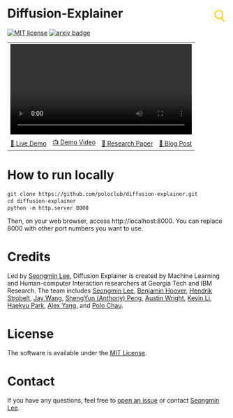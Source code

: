 # Diffusion-Explainer <a href="https://poloclub.github.io/diffusion-explainer/"><img align="right" src="./icons/logo.svg" height="38"></img></a>
[![MIT license](http://img.shields.io/badge/license-MIT-brightgreen.svg)](http://opensource.org/licenses/MIT)
[![arxiv badge](https://img.shields.io/badge/arXiv-2305.03509-red)](https://arxiv.org/abs/2305.03509)
<!-- ![crown_jewel]() -->

<table>
<tr>
    <td colspan="4"><video width="100%" src="https://github.com/poloclub/diffusion-explainer/assets/43836461/72974e4c-0a5e-436f-b7a1-89de0500bce1"></td>
</tr>
<tr>
    <td><a href="http://poloclub.github.io/diffusion-explainer">🚀 Live Demo</a></td>
    <td><a href="https://youtu.be/Zg4gxdIWDds">📺 Demo Video</a></td>
    <td><a href="https://arxiv.org/abs/2305.03509">📜 Research Paper</a></td>
    <td><a href="https://medium.com/@seongminleee/77b53f4f1c4">📄 Blog Post</a></td>
</tr>
</table>

# How to run locally
```
git clone https://github.com/poloclub/diffusion-explainer.git
cd diffusion-explainer
python -m http.server 8000
```

Then, on your web browser, access http://localhost:8000.
You can replace 8000 with other port numbers you want to use.

# Credits
Led by [Seongmin Lee](http://www.seongmin.xyz),
Diffusion Explainer is created by Machine Learning and Human-computer Interaction researchers at Georgia Tech and IBM Research.
The team includes
[Seongmin Lee](http://www.seongmin.xyz),
[Benjamin Hoover](https://bhoov.com),
[Hendrik Strobelt](http://hendrik.strobelt.com),
[Jay Wang](https://zijie.wang),
[ShengYun (Anthony) Peng](https://shengyun-peng.github.io),
[Austin Wright](https://www.austinpwright.com),
[Kevin Li](https://www.linkedin.com/in/kevinyli/),
[Haekyu Park](https://haekyu.github.io/),
[Alex Yang](https://alexanderyang.me/),
and [Polo Chau](http://www.cc.gatech.edu/~dchau/).

# License
The software is available under the [MIT License](https://github.com/poloclub/diffusion-explainer/blob/main/LICENSE).

# Contact
If you have any questions, feel free to [open an issue](https://github.com/poloclub/diffusion-explainer/issues/new/choose) or contact [Seongmin Lee](http://www.seongmin.xyz/).

<!-- # Citation
To learn more about Diffusion Explainer, please read our [paper](https:) and [demo video](https). Thanks!

```latex
``` -->
